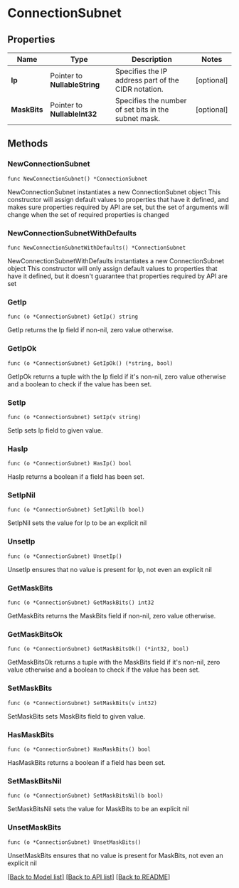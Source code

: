 # ConnectionSubnet

## Properties

Name | Type | Description | Notes
------------ | ------------- | ------------- | -------------
**Ip** | Pointer to **NullableString** | Specifies the IP address part of the CIDR notation. | [optional] 
**MaskBits** | Pointer to **NullableInt32** | Specifies the number of set bits in the subnet mask. | [optional] 

## Methods

### NewConnectionSubnet

`func NewConnectionSubnet() *ConnectionSubnet`

NewConnectionSubnet instantiates a new ConnectionSubnet object
This constructor will assign default values to properties that have it defined,
and makes sure properties required by API are set, but the set of arguments
will change when the set of required properties is changed

### NewConnectionSubnetWithDefaults

`func NewConnectionSubnetWithDefaults() *ConnectionSubnet`

NewConnectionSubnetWithDefaults instantiates a new ConnectionSubnet object
This constructor will only assign default values to properties that have it defined,
but it doesn't guarantee that properties required by API are set

### GetIp

`func (o *ConnectionSubnet) GetIp() string`

GetIp returns the Ip field if non-nil, zero value otherwise.

### GetIpOk

`func (o *ConnectionSubnet) GetIpOk() (*string, bool)`

GetIpOk returns a tuple with the Ip field if it's non-nil, zero value otherwise
and a boolean to check if the value has been set.

### SetIp

`func (o *ConnectionSubnet) SetIp(v string)`

SetIp sets Ip field to given value.

### HasIp

`func (o *ConnectionSubnet) HasIp() bool`

HasIp returns a boolean if a field has been set.

### SetIpNil

`func (o *ConnectionSubnet) SetIpNil(b bool)`

 SetIpNil sets the value for Ip to be an explicit nil

### UnsetIp
`func (o *ConnectionSubnet) UnsetIp()`

UnsetIp ensures that no value is present for Ip, not even an explicit nil
### GetMaskBits

`func (o *ConnectionSubnet) GetMaskBits() int32`

GetMaskBits returns the MaskBits field if non-nil, zero value otherwise.

### GetMaskBitsOk

`func (o *ConnectionSubnet) GetMaskBitsOk() (*int32, bool)`

GetMaskBitsOk returns a tuple with the MaskBits field if it's non-nil, zero value otherwise
and a boolean to check if the value has been set.

### SetMaskBits

`func (o *ConnectionSubnet) SetMaskBits(v int32)`

SetMaskBits sets MaskBits field to given value.

### HasMaskBits

`func (o *ConnectionSubnet) HasMaskBits() bool`

HasMaskBits returns a boolean if a field has been set.

### SetMaskBitsNil

`func (o *ConnectionSubnet) SetMaskBitsNil(b bool)`

 SetMaskBitsNil sets the value for MaskBits to be an explicit nil

### UnsetMaskBits
`func (o *ConnectionSubnet) UnsetMaskBits()`

UnsetMaskBits ensures that no value is present for MaskBits, not even an explicit nil

[[Back to Model list]](../README.md#documentation-for-models) [[Back to API list]](../README.md#documentation-for-api-endpoints) [[Back to README]](../README.md)


